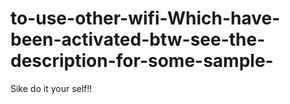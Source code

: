 # to-use-other-wifi-Which-have-been-activated-btw-see-the-description-for-some-sample-
Sike do it your self!!
